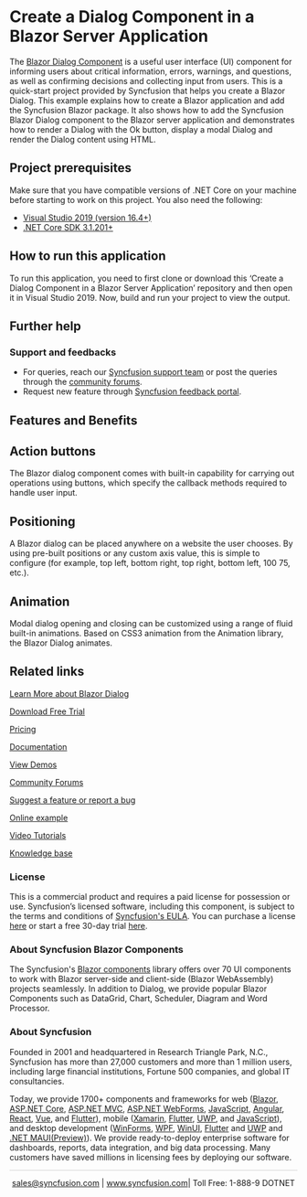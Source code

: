 # Create a Dialog Component in a Blazor Server Application

The [Blazor Dialog Component](https://www.syncfusion.com/blazor-components/blazor-dialog?utm_source=github&utm_medium=listing&utm_campaign=blazor-dialog-github-samples) is a useful user interface (UI) component for informing users about critical information, errors, warnings, and questions, as well as confirming decisions and collecting input from users. This is a quick-start project provided by Syncfusion that helps you create a Blazor Dialog. This example explains how to create a Blazor application and add the Syncfusion Blazor package. It also shows how to add the Syncfusion Blazor Dialog component to the Blazor server application and demonstrates how to render a Dialog with the Ok button, display a modal Dialog and render the Dialog content using HTML.

## Project prerequisites
Make sure that you have compatible versions of .NET Core on your machine before starting to work on this project. You also need the following:
* [Visual Studio 2019 (version 16.4+)]( https://visualstudio.microsoft.com/downloads)
* [.NET Core SDK 3.1.201+](https://dotnet.microsoft.com/download/dotnet-core/3.1)

## How to run this application
To run this application, you need to first clone or download this ‘Create a Dialog Component in a Blazor Server Application’ repository and then open it in Visual Studio 2019. Now, build and run your project to view the output.

## Further help

### Support and feedbacks

* For queries, reach our [Syncfusion support team](https://www.syncfusion.com/support/directtrac/incidents/newincident?utm_source=github&utm_medium=listing&utm_campaign=blazor-dialog-github-samples) or post the queries through the [community forums](https://www.syncfusion.com/forums/blazor-components?utm_source=github&utm_medium=listing&utm_campaign=blazor-dialog-github-samples). 
* Request new feature through [Syncfusion feedback portal](https://www.syncfusion.com/feedback/blazor-components?utm_source=github&utm_medium=listing&utm_campaign=blazor-dialog-github-samples).

## Features and Benefits

## Action buttons

The Blazor dialog component comes with built-in capability for carrying out operations using buttons, which specify the callback methods required to handle user input.

## Positioning

A Blazor dialog can be placed anywhere on a website the user chooses. By using pre-built positions or any custom axis value, this is simple to configure (for example, top left, bottom right, top right, bottom left, 100 75, etc.).

## Animation

Modal dialog opening and closing can be customized using a range of fluid built-in animations. Based on CSS3 animation from the Animation library, the Blazor Dialog animates.

## Related links

[Learn More about Blazor Dialog](https://www.syncfusion.com/blazor-components/blazor-dialog?utm_source=github&utm_medium=listing&utm_campaign=blazor-dialog-github-samples)

[Download Free Trial](https://www.syncfusion.com/downloads/blazor?utm_source=github&utm_medium=listing&utm_campaign=blazor-dialog-github-samples)

[Pricing](https://www.syncfusion.com/sales/products/blazor?utm_source=github&utm_medium=listing&utm_campaign=blazor-dialog-github-samples)

[Documentation](https://blazor.syncfusion.com/documentation/dialog/getting-started?utm_source=github&utm_medium=listing&utm_campaign=blazor-dialog-github-samples)

[View Demos](https://github.com/SyncfusionExamples/Create-a-Dialog-Component-in-a-Blazor-Server-Application?utm_source=github&utm_medium=listing&utm_campaign=blazor-dialog-github-samples)

[Community Forums](https://www.syncfusion.com/forums/blazor-components?utm_source=github&utm_medium=listing&utm_campaign=blazor-dialog-github-samples)

[Suggest a feature or report a bug](https://www.syncfusion.com/feedback/blazor-components?utm_source=github&utm_medium=listing&utm_campaign=blazor-dialog-github-samples)

[Online example](https://blazor.syncfusion.com/demos/dialog/default-functionalities?utm_source=github&utm_medium=listing&utm_campaign=blazor-dialog-github-samples)

[Video Tutorials](https://www.syncfusion.com/tutorial-videos/blazor/dialog?utm_source=github&utm_medium=listing&utm_campaign=blazor-dialog-github-samples)

[Knowledge base](https://www.syncfusion.com/kb/blazor-components?utm_source=github&utm_medium=listing&utm_campaign=blazor-dialog-github-samples)

### License

This is a commercial product and requires a paid license for possession or use. Syncfusion’s licensed software, including this component, is subject to the terms and conditions of [Syncfusion's EULA](https://www.syncfusion.com/eula/es/?utm_source=github&utm_medium=listing&utm_campaign=blazor-dialog-github-samples). You can purchase a license [here](https://www.syncfusion.com/sales/products?utm_source=github&utm_medium=listing&utm_campaign=blazor-dialog-github-samples) or start a free 30-day trial [here](https://www.syncfusion.com/account/manage-trials/start-trials?utm_source=github&utm_medium=listing&utm_campaign=blazor-dialog-github-samples).

### About Syncfusion Blazor Components
The Syncfusion's [Blazor components](https://www.syncfusion.com/blazor-components?utm_source=github&utm_medium=listing&utm_campaign=blazor-dialog-github-samples) library offers over 70 UI components to work with Blazor server-side and client-side (Blazor WebAssembly) projects seamlessly. In addition to Dialog, we provide popular Blazor Components such as DataGrid, Chart, Scheduler, Diagram and Word Processor.

### About Syncfusion

Founded in 2001 and headquartered in Research Triangle Park, N.C., Syncfusion has more than 27,000 customers and more than 1 million users, including large financial institutions, Fortune 500 companies, and global IT consultancies.
 
Today, we provide 1700+ components and frameworks for web ([Blazor](https://www.syncfusion.com/blazor-components?utm_source=github&utm_medium=listing&utm_campaign=blazor-dialog-github-samples), [ASP.NET Core](https://www.syncfusion.com/aspnet-core-ui-controls?utm_source=github&utm_medium=listing&utm_campaign=blazor-dialog-github-samples), [ASP.NET MVC](https://www.syncfusion.com/aspnet-mvc-ui-controls?utm_source=github&utm_medium=listing&utm_campaign=blazor-dialog-github-samples), [ASP.NET WebForms](https://www.syncfusion.com/jquery/aspnet-webforms-ui-controls?utm_source=github&utm_medium=listing&utm_campaign=blazor-dialog-github-samples), [JavaScript](https://www.syncfusion.com/javascript-ui-controls?utm_source=github&utm_medium=listing&utm_campaign=blazor-dialog-github-samples), [Angular](https://www.syncfusion.com/angular-ui-components?utm_source=github&utm_medium=listing&utm_campaign=blazor-dialog-github-samples), [React](https://www.syncfusion.com/react-ui-components?utm_source=github&utm_medium=listing&utm_campaign=blazor-dialog-github-samples), [Vue](https://www.syncfusion.com/vue-ui-components?utm_source=github&utm_medium=listing&utm_campaign=blazor-dialog-github-samples), and [Flutter](https://www.syncfusion.com/flutter-widgets?utm_source=github&utm_medium=listing&utm_campaign=blazor-dialog-github-samples)), mobile ([Xamarin](https://www.syncfusion.com/xamarin-ui-controls?utm_source=github&utm_medium=listing&utm_campaign=blazor-dialog-github-samples), [Flutter](https://www.syncfusion.com/flutter-widgets?utm_source=github&utm_medium=listing&utm_campaign=blazor-dialog-github-samples), [UWP](https://www.syncfusion.com/uwp-ui-controls?utm_source=github&utm_medium=listing&utm_campaign=blazor-dialog-github-samples), and [JavaScript](https://www.syncfusion.com/javascript-ui-controls?utm_source=github&utm_medium=listing&utm_campaign=blazor-dialog-github-samples)), and desktop development ([WinForms](https://www.syncfusion.com/winforms-ui-controls?utm_source=github&utm_medium=listing&utm_campaign=blazor-dialog-github-samples), [WPF](https://www.syncfusion.com/wpf-controls?utm_source=github&utm_medium=listing&utm_campaign=blazor-dialog-github-samples), [WinUI](https://www.syncfusion.com/winui-controls?utm_source=github&utm_medium=listing&utm_campaign=blazor-dialog-github-samples), [Flutter](https://www.syncfusion.com/flutter-widgets?utm_source=github&utm_medium=listing&utm_campaign=blazor-dialog-github-samples) and [UWP](https://www.syncfusion.com/uwp-ui-controls?utm_source=github&utm_medium=listing&utm_campaign=blazor-dialog-github-samples) and [.NET MAUI(Preview)](https://www.syncfusion.com/maui-controls?utm_source=github&utm_medium=listing&utm_campaign=blazor-dialog-github-samples)). We provide ready-to-deploy enterprise software for dashboards, reports, data integration, and big data processing. Many customers have saved millions in licensing fees by deploying our software.

<hr style="height:0.3px;border:none;color:lightgrey;background-color:lightgrey;" />

<p align="center">
<a href="mailto:sales@syncfusion.com?Subject=Syncfusion Blazor Dialog - GitHub" target="_top">sales@syncfusion.com</a> | <a href="https://www.syncfusion.com?utm_source=github&utm_medium=listing&utm_campaign=blazor-dialog-github-samples">www.syncfusion.com</a>| Toll Free: 1-888-9 DOTNET <br>

</p>